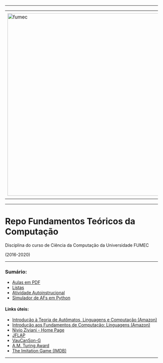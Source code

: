 -----

<div align="center">
  <table>
    <tr>
      <td align="center" colspan="2"></td>
    </tr> 
    <tr>
      <td>
        <img align="center" width="600px" src="https://joaopauloaramuni.github.io/image/fumec-logo2.png?raw=true" alt="fumec"/>
      </td>
      <td>
        <img align="center" width="600px" src="https://joaopauloaramuni.github.io/image/fumec-hist.png?raw=true" alt="fumec-hist"/>
      </td>
    </tr>
    <tr>
      <td align="center" colspan="2"></td>
    </tr> 
  </table>
</div>

-----

# Repo Fundamentos Teóricos da Computação

Disciplina do curso de Ciência da Computação da Universidade FUMEC

(2016-2020)

-----

### Sumário:
- [Aulas em PDF](https://github.com/joaopauloaramuni/fundamentos-teoricos-da-computacao/tree/main/PDF)
- [Listas](https://github.com/joaopauloaramuni/fundamentos-teoricos-da-computacao/tree/main/LISTAS)
- [Atividade Autoinstrucional](https://github.com/joaopauloaramuni/fundamentos-teoricos-da-computacao/tree/main/AAI)
- [Simulador de AFs em Python](https://github.com/joaopauloaramuni/fundamentos-teoricos-da-computacao/tree/main/SIMULADOR)

#### Links úteis:
- [Introdução à Teoria de Autômatos, Linguagens e Computação (Amazon)](https://www.amazon.com.br/Introdução-Teoria-Autômatos-Linguagens-Computação/dp/8535210725)
- [Introdução aos Fundamentos de Computação: Linguagens (Amazon)](https://www.amazon.com.br/Introdução-aos-fundamentos-computação-Linguagens/dp/8522105081)
- [Nivio Ziviani - Home Page](https://homepages.dcc.ufmg.br/~nvieira/)
- [JFLAP](https://www.jflap.org/)
- [VauCanSon-G](https://igm.univ-mlv.fr/~lombardy/Vaucanson-G/)
- [A.M. Turing Award](https://amturing.acm.org/)
- [The Imitation Game (IMDB)](https://www.imdb.com/title/tt2084970/)

-----
